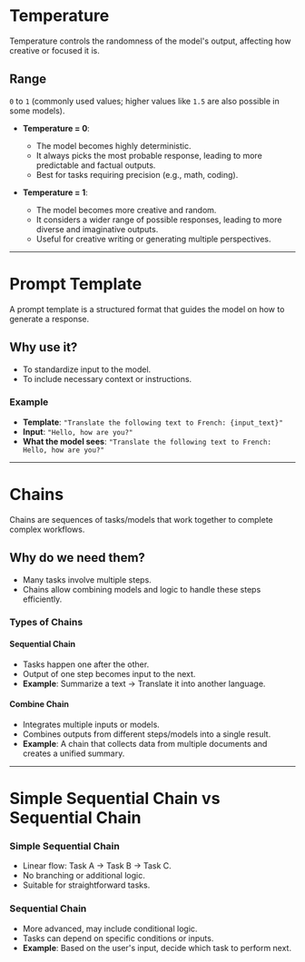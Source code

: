 # Temperature 
Temperature controls the randomness of the model's output, affecting how creative or focused it is.

## Range
`0` to `1` (commonly used values; higher values like `1.5` are also possible in some models).

- **Temperature = 0**:
  - The model becomes highly deterministic.
  - It always picks the most probable response, leading to more predictable and factual outputs.
  - Best for tasks requiring precision (e.g., math, coding).

- **Temperature = 1**:
  - The model becomes more creative and random.
  - It considers a wider range of possible responses, leading to more diverse and imaginative outputs.
  - Useful for creative writing or generating multiple perspectives.

---

# Prompt Template
A prompt template is a structured format that guides the model on how to generate a response.

## Why use it?
- To standardize input to the model.
- To include necessary context or instructions.

### Example
- **Template**: `"Translate the following text to French: {input_text}"`
- **Input**: `"Hello, how are you?"`
- **What the model sees**: `"Translate the following text to French: Hello, how are you?"`

---

# Chains

Chains are sequences of tasks/models that work together to complete complex workflows.

## Why do we need them?
- Many tasks involve multiple steps.
- Chains allow combining models and logic to handle these steps efficiently.

### Types of Chains

#### Sequential Chain
- Tasks happen one after the other.
- Output of one step becomes input to the next.
- **Example**: Summarize a text → Translate it into another language.

#### Combine Chain
- Integrates multiple inputs or models.
- Combines outputs from different steps/models into a single result.
- **Example**: A chain that collects data from multiple documents and creates a unified summary.

---

# Simple Sequential Chain vs Sequential Chain

### Simple Sequential Chain
- Linear flow: Task A → Task B → Task C.
- No branching or additional logic.
- Suitable for straightforward tasks.

### Sequential Chain
- More advanced, may include conditional logic.
- Tasks can depend on specific conditions or inputs.
- **Example**: Based on the user's input, decide which task to perform next.
